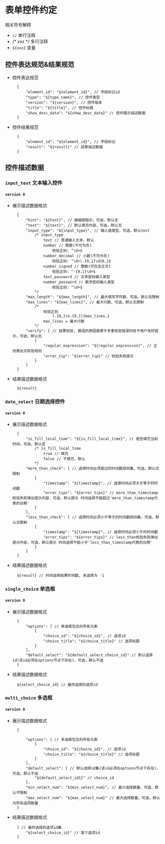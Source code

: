 # 表单控件约定

相关符号解释

- `//` 单行注释
- /* xxx */ 多行注释
- `${xxx}` 变量

## 控件表达规范&结果规范

- 控件表达规范

		{
			"element_id": "${element_id}", // 字段标记id
			"type": "${type_name}", // 控件类型
			"version": "${version}", // 控件版本
			"title": "${title}", // 控件标题
			"show_desc_data": "${show_desc_data}" // 控件展示描述数据
		}

- 控件结果规范

		{
			"element_id": "${element_id}", // 字段标记
			"result": "${result}" // 结果描述数据
		}


## 控件描述数据

### `input_text` 文本输入控件

#### `version 0`

- 展示描述数据格式

		{
			"hint": "${hint}", // 编辑框暗示，可选，默认无
			"text": "${text}", // 默认填充内容，可选，默认无
			"input_type": "${input_type}", // 输入值类型，可选，默认text
			    /* input_type
					text // 普通输入文本，默认
					number // 整数(不可为负)
						校验正则: ^\d+$
					number_decimal // 小数(不可为负)
						校验正则: ^\d+\.{0,1}\d{0,}$
					number_signed // 整数(可包含正负)
						校验正则: ^-{0,1}\d+$
					text_password // 文本密码输入类型
					number_password // 数字密码输入类型
						校验正则: ^\d+$
				*/
			"max_length": "${max_length}", // 最大填写字符数，可选，默认无限制
			"max_lines": "${max_lines}", // 最大行数，可选，默认无限制
				/*
					校验正则
						(.{0,}\n.{0,}){max_lines,}
					max_lines = 最大行数
				*/
			"verify": [ // 结果校验, 数组的原因是便于多重校验错误时给予用户友好提示，可选，默认无
				{
					"regular_expression": "${regular_expression}", // 正则表达式校验规则
					"error_tip": "${error_tip}" // 校验失败提示
				}
			]
		}

- 结果描述数据格式

		${result}

### `date_select` 日期选择控件

#### `version 0`
- 展示描述数据格式
		
		{
			"is_fill_local_time": "${is_fill_local_time}", // 是否填充当前时间，可选，默认否
				/* is_fill_local_time
					true // 填充
					false // 不填充，默认
				*/
			"more_than_check": [ // 选择时间必须超过的时间戳规则集，可选，默认无限制
				{
					"timestamp": "${timestamp}", // 选择时间必须大于等于的时间戳
					"error_tips": "${error_tips}" // more_than_timestamp校验失败弹出提示内容，可选，默认提示 时间选择不能超过'more_than_timestamp代表的日期'
				}
			],
			"less_than_check": [ // 选择时间必须小于等于的时间戳规则集，可选，默认无限制
				{
					"timestamp": "${timestamp}", // 选择时间必须小于的时间戳
					"error_tips": "${error_tips}" // less_than校验失败弹出提示内容，可选，默认提示 时间选择不能小于'less_than_timestamp代表的日期'
				}
			]
		}

- 结果描述数据格式

		${result} // 时间选择结果时间戳, 未选择为 -1

### `single_choice` 单选框

#### `version 0`

- 展示描述数据格式

		{
			"options": [ // 单选框包含的所有元素
				{
					"choice_id": "${choice_id}", // 选项id
					"choice_title": "${choice_title}" // 选项标题
				}
			],
			"default_select": "${default_select_choice_id}" // 默认选择id(该id必须在options节点下存在)，可选，默认不选
		}

- 结果描述数据格式

		${select_choice_id} // 最终选择的选项id

### `multi_choice` 多选框

#### `version 0`

- 展示描述数据格式

		{

			"options": [ // 多选框包含的所有元素
				{
					"choice_id": "${choice_id}", // 选项id
					"choice_title": "${choice_title}" // 选项标题
				}
			],
			"default_select": [ // 默认选择id集(该id必须在options节点下存在)，可选，默认不选
				"${default_select_id1}" // choice_id
			],
			"min_select_num": "${min_select_num}", // 最少选择数量，可选，默认不限制
			"max_select_num": "${max_select_num}" // 最大选择数量，可选，默认为所有选项数量
		}

- 结果描述数据格式

		[ // 最终选择的选项id集
			"${select_choice_id}" // 某个选项id
		]
